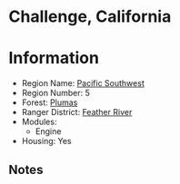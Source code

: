 
Challenge, California
=====================
  
# Information  
* Region Name: [Pacific Southwest]()  
* Region Number: 5  
* Forest: [Plumas](http://www.fs.usda.gov/plumas/)  
* Ranger District: [Feather River]()  
* Modules:  
  - Engine  
* Housing: Yes  
  
## Notes


